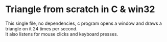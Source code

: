 # Triangle from scratch in C & win32

This single file, no dependencies, c program opens a window and draws a triangle on it 24 times per second.\
It also listens for mouse clicks and keyboard presses.
